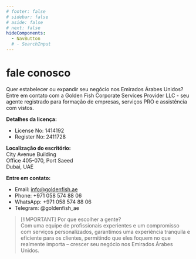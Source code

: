 ```yaml
---
# footer: false
# sidebar: false
# aside: false
# next: false
hideComponents:
  - NavButton
  # - SearchInput
---
```


<!-- <p>
  <img src="/img/Logo.avif" alt="logo" width="100" height="100" style="margin-left: 50%;">
</p> -->

# fale conosco

Quer estabelecer ou expandir seu negócio nos Emirados Árabes Unidos? Entre em contato com a Golden Fish Corporate Services Provider LLC - seu agente registrado para formação de empresas, serviços PRO e assistência com vistos.

**Detalhes da licença:**

- License No: 1414192
- Register No: 2411728

**Localização do escritório:**  
City Avenue Building  
Office 405-070, Port Saeed  
Dubai, UAE

**Entre em contato:**

- Email: info@goldenfish.ae
- Phone: +971 058 574 88 06
- WhatsApp: +971 058 574 88 06
- Telegram: @goldenfish_ae

<!-- WhatsApp us at [+971 058 574 88 06](https://wa.me/message/KDLD4FZVW7EUC1)
Telegram us at [@goldenfish_ae](https://t.me/goldenfish_ae) -->

> [!IMPORTANT] Por que escolher a gente?  
> Com uma equipe de profissionais experientes e um compromisso com serviços personalizados, garantimos uma experiência tranquila e eficiente para os clientes, permitindo que eles foquem no que realmente importa – crescer seu negócio nos Emirados Árabes Unidos.

<ContactForm buttonText="Fale com um especialista" />
